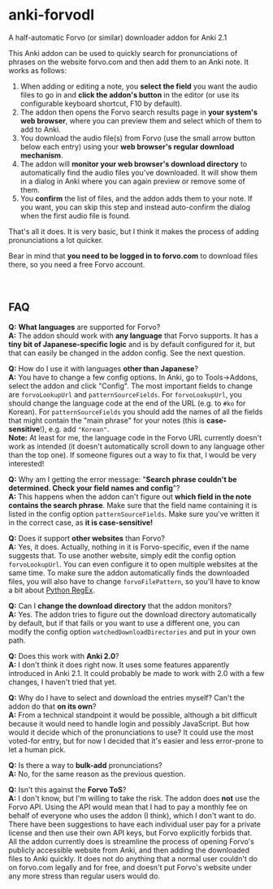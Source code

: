 # anki-forvodl
A half-automatic Forvo (or similar) downloader addon for Anki 2.1

This Anki addon can be used to quickly search for pronunciations of phrases on the website forvo.com and then add them to an Anki note. It works as follows:

1. When adding or editing a note, you **select the field** you want the audio files to go in and **click the addon's button** in the editor (or use its configurable keyboard shortcut, F10 by default).
2. The addon then opens the Forvo search results page in **your system's web browser**, where you can preview them and select which of them to add to Anki.
3. You download the audio file(s) from Forvo (use the small arrow button below each entry) using your **web browser's regular download mechanism**.
4. The addon will **monitor your web browser's download directory** to automatically find the audio files you've downloaded. It will show them in a dialog in Anki where you can again preview or remove some of them.
5. You **confirm** the list of files, and the addon adds them to your note. If you want, you can skip this step and instead auto-confirm the dialog when the first audio file is found.

That's all it does. It is very basic, but I think it makes the process of adding pronunciations a lot quicker.

Bear in mind that **you need to be logged in to forvo.com** to download files there, so you need a free Forvo account.
<br>
<br>
<br>


## FAQ

**Q:** **What languages** are supported for Forvo?
<br>
**A:** The addon should work with **any language** that Forvo supports. It has a **tiny bit of Japanese-specific logic** and is by default configured for it, but that can easily be changed in the addon config. See the next question.

**Q:** How do I use it with languages **other than Japanese**?
<br>
**A:** You have to change a few config options. In Anki, go to Tools->Addons, select the addon and click "Config". The most important fields to change are `forvoLookupUrl` and `patternSourceFields`. For `forvoLookupUrl`, you should change the language code at the end of the URL (e.g. to `#ko` for Korean). For `patternSourceFields` you should add the names of all the fields that might contain the "main phrase" for your notes (this is **case-sensitive**!), e.g. add `"Korean"`.
<br>
**Note:** At least for me, the language code in the Forvo URL currently doesn't work as intended (it doesn't automatically scroll down to any language other than the top one). If someone figures out a way to fix that, I would be very interested!

**Q:** Why am I getting the error message: "**Search phrase couldn't be determined. Check your field names and config**"?
<br>
**A:** This happens when the addon can't figure out **which field in the note contains the search phrase**. Make sure that the field name containing it is listed in the config option `patternSourceFields`. Make sure you've written it in the correct case, as **it is case-sensitive!**

**Q:** Does it support **other websites** than Forvo?
<br>
**A:** Yes, it does. Actually, nothing in it is Forvo-specific, even if the name suggests that. To use another website, simply edit the config option `forvoLookupUrl`. You can even configure it to open multiple websites at the same time. To make sure the addon automatically finds the downloaded files, you will also have to change `forvoFilePattern`, so you'll have to know a bit about [Python RegEx](https://docs.python.org/3/library/re.html).

**Q:** Can I **change the download directory** that the addon monitors?
<br>
**A:** Yes. The addon tries to figure out the download directory automatically by default, but if that fails or you want to use a different one, you can modify the config option `watchedDownloadDirectories` and put in your own path.

**Q:** Does this work with **Anki 2.0**?
<br>
**A:** I don't think it does right now. It uses some features apparently introduced in Anki 2.1. It could probably be made to work with 2.0 with a few changes, I haven't tried that yet.

**Q:** Why do I have to select and download the entries myself? Can't the addon do that **on its own**?
<br>
**A:** From a technical standpoint it would be possible, although a bit difficult because it would need to handle login and possibly JavaScript. But how would it decide which of the pronunciations to use? It could use the most voted-for entry, but for now I decided that it's easier and less error-prone to let a human pick.

**Q:** Is there a way to **bulk-add** pronunciations?
<br>
**A:** No, for the same reason as the previous question.

**Q:** Isn't this against the **Forvo ToS**?
<br>
**A:** I don't know, but I'm willing to take the risk. The addon does **not** use the Forvo API. Using the API would mean that I had to pay a monthly fee on behalf of everyone who uses the addon (I think), which I don't want to do. There have been suggestions to have each individual user pay for a private license and then use their own API keys, but Forvo explicitly forbids that.<br>
All the addon currently does is streamline the process of opening Forvo's publicly accessible website from Anki, and then adding the downloaded files to Anki quickly. It does not do anything that a normal user couldn't do on forvo.com legally and for free, and doesn't put Forvo's website under any more stress than regular users would do.

